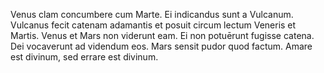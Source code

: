 Venus clam concumbere cum Marte. Ei indicandus sunt a Vulcanum. Vulcanus fecit catenam adamantis et posuit circum lectum Veneris et Martis. Venus et Mars non viderunt eam. Ei non potuērunt fugisse catena. Dei vocaverunt ad videndum eos. Mars sensit pudor quod factum. Amare est divinum, sed errare est divinum. 
